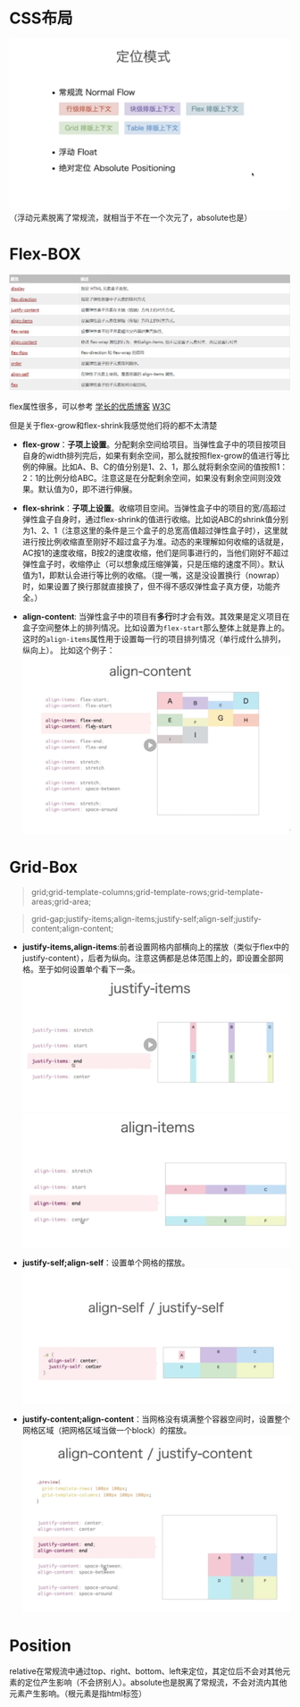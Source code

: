 # CSS布局

![定位模式](img/定位模式.png)
（浮动元素脱离了常规流，就相当于不在一个次元了，absolute也是）

# Flex-BOX

![flex](./img/flex.png)

flex属性很多，可以参考
[学长的优质博客](http://www.ruanyifeng.com/blog/2015/07/flex-grammar.html)
[W3C](https://www.w3cschool.cn/css3/2h6g5xoy.html)

但是关于flex-grow和flex-shrink我感觉他们将的都不太清楚

- **flex-grow**：**子项上设置**。分配剩余空间给项目。当弹性盒子中的项目按项目自身的width排列完后，如果有剩余空间，那么就按照flex-grow的值进行等比例的伸展。比如A、B、C的值分别是1、2、1，那么就将剩余空间的值按照1：2：1的比例分给ABC。注意这是在分配剩余空间，如果没有剩余空间则没效果。默认值为0，即不进行伸展。

- **flex-shrink**：**子项上设置**。收缩项目空间。当弹性盒子中的项目的宽/高超过弹性盒子自身时，通过flex-shrink的值进行收缩。比如说ABC的shrink值分别为1、2、1（注意这里的条件是三个盒子的总宽高值超过弹性盒子时），这里就进行按比例收缩直至刚好不超过盒子为准。动态的来理解如何收缩的话就是，AC按1的速度收缩，B按2的速度收缩，他们是同事进行的，当他们刚好不超过弹性盒子时，收缩停止（可以想象成压缩弹簧，只是压缩的速度不同）。默认值为1，即默认会进行等比例的收缩。（提一嘴，这是没设置换行（nowrap）时，如果设置了换行那就直接换了，但不得不感叹弹性盒子真方便，功能齐全。）

- **align-content**: 当弹性盒子中的项目有**多行**时才会有效。其效果是定义项目在盒子空间整体上的排列情况。比如设置为`flex-start`那么整体上就是靠上的。这时的`align-items`属性用于设置每一行的项目排列情况（单行成什么排列，纵向上）。
比如这个例子：![align-content](img/align-content.png)

# Grid-Box

>grid;grid-template-columns;grid-template-rows;grid-template-areas;grid-area;

>grid-gap;justify-items;align-items;justify-self;align-self;justify-content;align-content;

- **justify-items,align-items**:前者设置网格内部横向上的摆放（类似于flex中的justify-content），后者为纵向。注意这俩都是总体范围上的，即设置全部网格。至于如何设置单个看下一条。
![justify-items](img/justify-items.png)
![align-items](img/align-items.png)

- **justify-self;align-self**：设置单个网格的摆放。
![align.justify-self](img/align.justify-self.png)

- **justify-content;align-content**：当网格没有填满整个容器空间时，设置整个网格区域（把网格区域当做一个block）的摆放。
![justify.align-content](img/justify.align-content.png)


# Position

relative在常规流中通过top、right、bottom、left来定位，其定位后不会对其他元素的定位产生影响（不会挤别人）。absolute也是脱离了常规流，不会对流内其他元素产生影响。（根元素是指html标签）